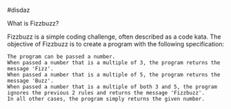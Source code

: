 #disdaz

What is Fizzbuzz?

Fizzbuzz is a simple coding challenge, often described as a code kata. The objective of Fizzbuzz is to create a program with the following specification:

    The program can be passed a number.
    When passed a number that is a multiple of 3, the program returns the message 'Fizz'.
    When passed a number that is a multiple of 5, the program returns the message 'Buzz'.
    When passed a number that is a multiple of both 3 and 5, the program ignores the previous 2 rules and returns the message 'Fizzbuzz'.
    In all other cases, the program simply returns the given number.

